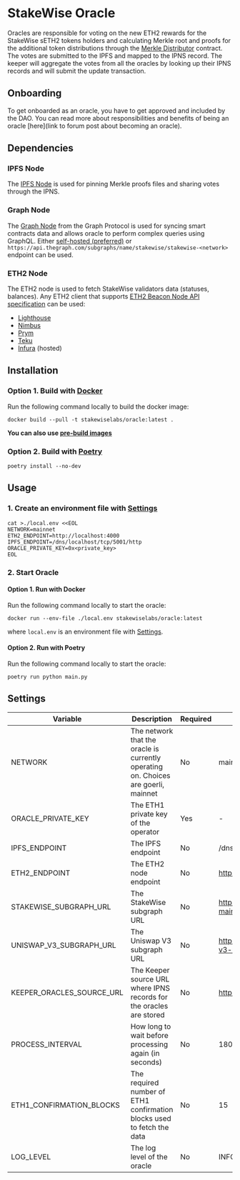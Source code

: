 # StakeWise Oracle

Oracles are responsible for voting on the new ETH2 rewards for the StakeWise sETH2 tokens holders and calculating Merkle
root and proofs for the additional token distributions through the
[Merkle Distributor](https://github.com/stakewise/contracts/blob/master/contracts/merkles/MerkleDistributor.sol)
contract. The votes are submitted to the IPFS and mapped to the IPNS record. The keeper will aggregate the votes from
all the oracles by looking up their IPNS records and will submit the update transaction.

## Onboarding

To get onboarded as an oracle, you have to get approved and included by the DAO. You can read more about
responsibilities and benefits of being an oracle [here](link to forum post about becoming an oracle).

## Dependencies

### IPFS Node

The [IPFS Node](https://docs.ipfs.io/install/) is used for pinning Merkle proofs files and sharing votes through the
IPNS.

### Graph Node

The [Graph Node](https://github.com/graphprotocol/graph-node) from the Graph Protocol is used for syncing smart
contracts data and allows oracle to perform complex queries using GraphQL. Either [self-hosted (preferred)]()
or `https://api.thegraph.com/subgraphs/name/stakewise/stakewise-<network>`
endpoint can be used.

### ETH2 Node

The ETH2 node is used to fetch StakeWise validators data (statuses, balances). Any ETH2 client that
supports [ETH2 Beacon Node API specification](https://ethereum.github.io/beacon-APIs/#/) can be used:

- [Lighthouse](https://launchpad.ethereum.org/en/lighthouse)
- [Nimbus](https://launchpad.ethereum.org/en/nimbus)
- [Prym](https://launchpad.ethereum.org/en/prysm)
- [Teku](https://launchpad.ethereum.org/en/teku)
- [Infura](https://infura.io/docs/eth2) (hosted)

## Installation

### Option 1. Build with [Docker](https://www.docker.com/get-started)

Run the following command locally to build the docker image:

```shell script
docker build --pull -t stakewiselabs/oracle:latest .
```

**You can also use [pre-build images](https://hub.docker.com/r/stakewiselabs/oracle/tags?page=1&ordering=last_updated)**

### Option 2. Build with [Poetry](https://python-poetry.org/docs/)

```shell script
poetry install --no-dev
```

## Usage

### 1. Create an environment file with [Settings](#settings)

```shell script
cat >./local.env <<EOL
NETWORK=mainnet
ETH2_ENDPOINT=http://localhost:4000
IPFS_ENDPOINT=/dns/localhost/tcp/5001/http
ORACLE_PRIVATE_KEY=0x<private_key>
EOL
```

### 2. Start Oracle

#### Option 1. Run with Docker

Run the following command locally to start the oracle:

```shell script
docker run --env-file ./local.env stakewiselabs/oracle:latest
```

where `local.env` is an environment file with [Settings](#settings).

#### Option 2. Run with Poetry

Run the following command locally to start the oracle:

```shell script
poetry run python main.py
```

## Settings

| Variable                  | Description                                                                        | Required | Default                                                              |
|---------------------------|------------------------------------------------------------------------------------|----------|----------------------------------------------------------------------|
| NETWORK                   | The network that the oracle is currently operating on. Choices are goerli, mainnet | No       | mainnet                                                              |
| ORACLE_PRIVATE_KEY        | The ETH1 private key of the operator                                               | Yes      | -                                                                    |
| IPFS_ENDPOINT             | The IPFS endpoint                                                                  | No       | /dns/localhost/tcp/5001/http                                         |
| ETH2_ENDPOINT             | The ETH2 node endpoint                                                             | No       | https://eth2-beacon-mainnet.infura.io                                |
| STAKEWISE_SUBGRAPH_URL    | The StakeWise subgraph URL                                                         | No       | https://api.thegraph.com/subgraphs/name/stakewise/stakewise-mainnet  |
| UNISWAP_V3_SUBGRAPH_URL   | The Uniswap V3 subgraph URL                                                        | No       | https://api.thegraph.com/subgraphs/name/stakewise/uniswap-v3-mainnet |
| KEEPER_ORACLES_SOURCE_URL | The Keeper source URL where IPNS records for the oracles are stored                | No       | https://github.com/stakewise/keeper/README.md                        |
| PROCESS_INTERVAL          | How long to wait before processing again (in seconds)                              | No       | 180                                                                  |
| ETH1_CONFIRMATION_BLOCKS  | The required number of ETH1 confirmation blocks used to fetch the data              | No       | 15                                                                   |
| LOG_LEVEL                 | The log level of the oracle                                                        | No       | INFO                                                                 |
